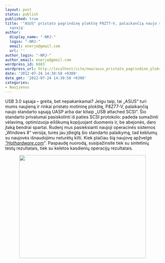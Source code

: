 ```yaml
---
layout: post
status: publish
published: true
title: '"ASUS" pristato pagrindinę plokštę P8Z77-V, palaikančią naujo standarto UASP
  sąsają'
author:
  display_name: "-NRJ-"
  login: "-NRJ-"
  email: enerje@gmail.com
  url: ''
author_login: "-NRJ-"
author_email: enerje@gmail.com
wordpress_id: 6683
wordpress_url: http://localhost/site/new/asus_pristato_pagrindine_plokste_p8z77v_palaikancia_naujo_standarto_uasp_sasaja/
date: '2012-07-24 14:30:58 +0300'
date_gmt: '2012-07-24 14:30:58 +0300'
categories:
- Naujienos
---
```

<p>
	USB 3.0 sąsaja &ndash; greita, bet nepakankamai? Jeigu taip, tai &bdquo;ASUS&ldquo; turi mums naujieną ir rinkai pristato motininę plok&scaron;tę, P8Z77-V, palaikančią naujo standarto sąsają UASP arba dar kitaip &bdquo;USB attached SCSI&ldquo;. &Scaron;io standarto privalumai pasiskolinti i&scaron; paties SCSI protokolo: padeda sumažinti vėlavimą, optimizuoja eili&scaron;kumą kopijuojant&nbsp;duomenis&nbsp;ir, be abejonės, daro įtaką bendrai spartai. Rudenį mus pasieksianti naujoji operacinės sistemos &bdquo;Windows 8&ldquo; versija, turės jau įdiegtą &scaron;io standarto palaikymą, tad keblumų su naujovės i&scaron;naudojimu neturėtų kilti. Kiek plačiau &scaron;ią naujovę apžvelgė <em><a href="http://hothardware.com/Reviews/Asus-Turbocharges-USB-30-With-SCSI-Technology/?page=1">&quot;Hothardware.com</a></em>&quot;. Paspaudę nuorodą, susipažinsite tiek su sintetinių testų rezultatais, tiek su keletos kasdienių operacijų rezultatais.</p>
<p style="text-align: center">
	<img alt="" src="http://technews.lt/userfiles/P_500(1).jpg" style="width: 412px; height: 336px" /></p>
